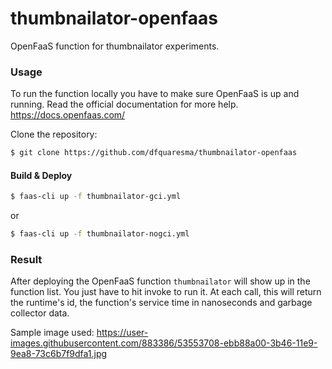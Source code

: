 # thumbnailator-openfaas
OpenFaaS function for thumbnailator experiments.

### Usage
To run the function locally you have to make sure OpenFaaS is up and running. Read the official documentation for more help. https://docs.openfaas.com/

Clone the repository:
```bash
$ git clone https://github.com/dfquaresma/thumbnailator-openfaas
```

#### Build & Deploy
```bash 
$ faas-cli up -f thumbnailator-gci.yml
```
or
```bash 
$ faas-cli up -f thumbnailator-nogci.yml
```

### Result
After deploying the OpenFaaS function `thumbnailator` will show up in the function list. You just have to hit invoke to run it. At each call, this will return the runtime's id, the function's service time in nanoseconds and garbage collector data.

Sample image used: https://user-images.githubusercontent.com/883386/53553708-ebb88a00-3b46-11e9-9ea8-73c6b7f9dfa1.jpg
